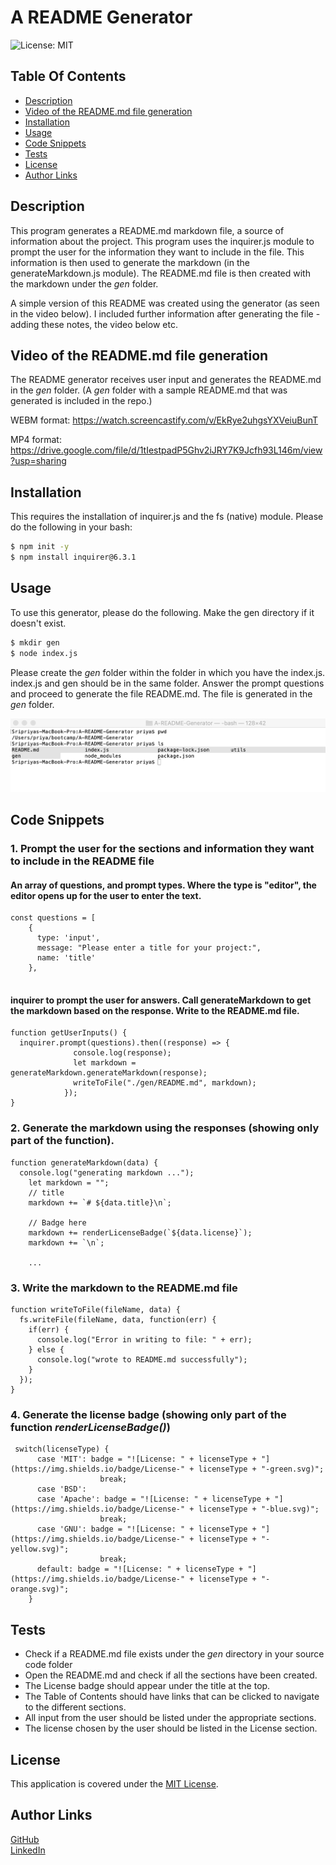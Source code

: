 # A README Generator
![License: MIT](https://img.shields.io/badge/License-MIT-green.svg)

## Table Of Contents
* [Description](#description)
* [Video of the README.md file generation](#video-of-the-readmemd-file-generation)
* [Installation](#installation)
* [Usage](#usage)
* [Code Snippets](#code-snippets)
* [Tests](#tests)
* [License](#license)
* [Author Links](#author-links)
## Description
This program generates a README.md markdown file, a source of information about the project. This program uses the inquirer.js module to prompt the user for the information they want to include in the file. This information is then used to generate the markdown (in the generateMarkdown.js module). The README.md file is then created with the markdown under the *gen* folder. 

A simple version of this README was created using the generator (as seen in the video below). I included further information after generating the file - adding these notes, the video below etc.

## Video of the README.md file generation
The README generator receives user input and generates the README.md in the *gen* folder. (A *gen* folder with a sample README.md that was generated is included in the repo.)

WEBM format: <https://watch.screencastify.com/v/EkRye2uhgsYXVeiuBunT>

MP4 format: <https://drive.google.com/file/d/1tIestpadP5Ghv2iJRY7K9Jcfh93L146m/view?usp=sharing>

## Installation
This requires the installation of inquirer.js and the fs (native) module. Please do the following in your bash:

```bash 
$ npm init -y
$ npm install inquirer@6.3.1
```

## Usage
To use this generator, please do the following. Make the gen directory if it doesn't exist.

```bash
$ mkdir gen
$ node index.js
```
Please create the *gen* folder within the folder in which you have the index.js. index.js and gen should be in the same folder. Answer the prompt questions and proceed to generate the file README.md. The file is generated in the *gen* folder.

![Source code folder](./assets/images/RG_projectfolder.png)

## Code Snippets
### 1. Prompt the user for the sections and information they want to include in the README file

#### An array of questions, and prompt types. Where the type is "editor", the editor opens up for the user to enter the text.
```
const questions = [
    {
      type: 'input',
      message: "Please enter a title for your project:",
      name: 'title'
    },
     
```
#### inquirer to prompt the user for answers. Call generateMarkdown to get the markdown based on the response. Write to the README.md file.
```
function getUserInputs() {
  inquirer.prompt(questions).then((response) => { 
              console.log(response);
              let markdown = generateMarkdown.generateMarkdown(response);
              writeToFile("./gen/README.md", markdown);
            });
}
```
### 2. Generate the markdown using the responses (showing only part of the function).
```
function generateMarkdown(data) {
  console.log("generating markdown ...");
    let markdown = "";
    // title
    markdown += `# ${data.title}\n`;

    // Badge here
    markdown += renderLicenseBadge(`${data.license}`);
    markdown += `\n`;
    
    ...

```
### 3. Write the markdown to the README.md file
```
function writeToFile(fileName, data) {
  fs.writeFile(fileName, data, function(err) {
    if(err) {
      console.log("Error in writing to file: " + err);
    } else {
      console.log("wrote to README.md successfully");
    }
  });
}
```
### 4. Generate the license badge (showing only part of the function *renderLicenseBadge()*)
```
 switch(licenseType) {
      case 'MIT': badge = "![License: " + licenseType + "](https://img.shields.io/badge/License-" + licenseType + "-green.svg)";
                    break;
      case 'BSD':
      case 'Apache': badge = "![License: " + licenseType + "](https://img.shields.io/badge/License-" + licenseType + "-blue.svg)";
                    break;
      case 'GNU': badge = "![License: " + licenseType + "](https://img.shields.io/badge/License-" + licenseType + "-yellow.svg)";
                    break;
      default: badge = "![License: " + licenseType + "](https://img.shields.io/badge/License-" + licenseType + "-orange.svg)";
    }
```
## Tests
- Check if a README.md file exists under the *gen* directory in your source code folder
- Open the README.md and check if all the sections have been created.
- The License badge should appear under the title at the top.
- The Table of Contents should have links that can be clicked to navigate to the different sections.
- All input from the user should be listed under the appropriate sections.
- The license chosen by the user should be listed in the License section.

## License
This application is covered under the [MIT License](https://opensource.org/licenses/MIT).

## Author Links
[GitHub](https://github.com/sbhikshe)\
[LinkedIn](https://www.linkedin.com/in/sripriya-bhikshesvaran-8520992/)
